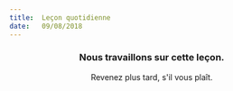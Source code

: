 ```yaml
---
title:  Leçon quotidienne
date:   09/08/2018
---
```


### <center>Nous travaillons sur cette leçon.</center>
<center>Revenez plus tard, s'il vous plaît.</center>